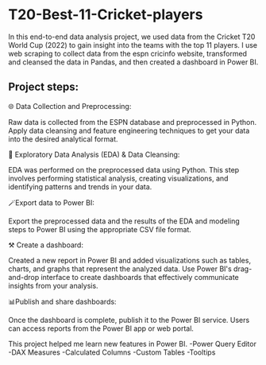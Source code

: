 # T20-Best-11-Cricket-players
In this end-to-end data analysis project, we used data from the Cricket T20 World Cup (2022) to gain insight into the teams with the top 11 players. I use web scraping to collect data from the espn cricinfo website, transformed and cleansed the data in Pandas, and then created a dashboard in Power BI.

Project steps:
-

🌐 Data Collection and Preprocessing:

Raw data is collected from the ESPN database and preprocessed in Python. Apply data cleansing and feature engineering techniques to get your data into the desired analytical format.

🧹 Exploratory Data Analysis (EDA) & Data Cleansing:

EDA was performed on the preprocessed data using Python. This step involves performing statistical analysis, creating visualizations, and identifying patterns and trends in your data.

🪄Export data to Power BI:

Export the preprocessed data and the results of the EDA and modeling steps to Power BI using the appropriate CSV file format.

⚒️ Create a dashboard:

Created a new report in Power BI and added visualizations such as tables, charts, and graphs that represent the analyzed data. Use Power BI's drag-and-drop interface to create dashboards that effectively communicate insights from your analysis.

📊Publish and share dashboards:

Once the dashboard is complete, publish it to the Power BI service. Users can access reports from the Power BI app or web portal.

This project helped me learn new features in Power BI. -Power Query Editor -DAX Measures -Calculated Columns -Custom Tables -Tooltips 
